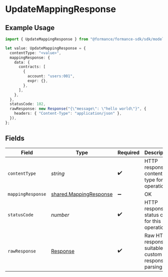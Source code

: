 # UpdateMappingResponse

## Example Usage

```typescript
import { UpdateMappingResponse } from "@formance/formance-sdk/sdk/models/operations";

let value: UpdateMappingResponse = {
  contentType: "<value>",
  mappingResponse: {
    data: {
      contracts: [
        {
          account: "users:001",
          expr: {},
        },
      ],
    },
  },
  statusCode: 102,
  rawResponse: new Response("{\"message\": \"hello world\"}", {
    headers: { "Content-Type": "application/json" },
  }),
};
```

## Fields

| Field                                                                   | Type                                                                    | Required                                                                | Description                                                             |
| ----------------------------------------------------------------------- | ----------------------------------------------------------------------- | ----------------------------------------------------------------------- | ----------------------------------------------------------------------- |
| `contentType`                                                           | *string*                                                                | :heavy_check_mark:                                                      | HTTP response content type for this operation                           |
| `mappingResponse`                                                       | [shared.MappingResponse](../../../sdk/models/shared/mappingresponse.md) | :heavy_minus_sign:                                                      | OK                                                                      |
| `statusCode`                                                            | *number*                                                                | :heavy_check_mark:                                                      | HTTP response status code for this operation                            |
| `rawResponse`                                                           | [Response](https://developer.mozilla.org/en-US/docs/Web/API/Response)   | :heavy_check_mark:                                                      | Raw HTTP response; suitable for custom response parsing                 |